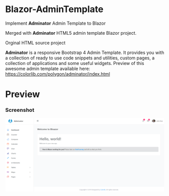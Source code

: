 # Blazor-AdminTemplate
Implement **Adminator** Admin Template to Blazor

Merged with **Adminator** HTML5 admin template Blazor project.

Orginal HTML source project 

**Adminator** is a responsive Bootstrap 4 Admin Template. It provides you with a collection of ready to use code snippets and utilities, custom pages, a collection of applications and some useful widgets. Preview of this awesome admin template available here: https://colorlib.com/polygon/adminator/index.html

# Preview

### Screenshot

![Preview](/preview.PNG "Screenshot")
